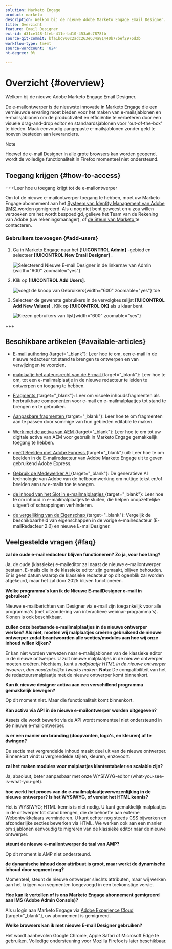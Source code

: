 ```yaml
---
solution: Marketo Engage
product: marketo
description: Welkom bij de nieuwe Adobe Marketo Engage Email Designer.
title: Overzicht
feature: Email Designer
exl-id: d31ce148-1feb-411e-bd10-453a6c7878fb
source-git-commit: bfa1bc900c2adc263e634a81440b77bef2976d3b
workflow-type: tm+mt
source-wordcount: '824'
ht-degree: 0%

---
```


# Overzicht {#overview}

Welkom bij de nieuwe Adobe Marketo Engage Email Designer.

De e-mailontwerper is de nieuwste innovatie in Marketo Engage die een vernieuwde ervaring moet bieden voor het maken van e-mailsjablonen en e-mailsjablonen om de productiviteit en efficiëntie te verbeteren door een visuele drag-and-drop editor en standaardsjablonen voor &#39;out-of-the-box&#39; te bieden. Maak eenvoudig aangepaste e-mailsjablonen zonder geld te hoeven besteden aan leveranciers.

>[!NOTE]
>
>Hoewel de e-mail Designer in alle grote browsers kan worden geopend, wordt de volledige functionaliteit in Firefox momenteel niet ondersteund.

## Toegang krijgen {#how-to-access}

+++Leer hoe u toegang krijgt tot de e-mailontwerper

Om tot de nieuwe e-mailontwerper toegang te hebben, moet uw Marketo Engage abonnement aan het [ Systeem van Identity Management van Adobe (IMS) ](https://experienceleague.adobe.com/en/docs/marketo/using/product-docs/administration/marketo-with-adobe-identity/adobe-identity-management-overview) worden gemigreerd. Als u nog niet bent geweest en u zou willen verzoeken om het wordt bespoedigd, gelieve het Team van de Rekening van Adobe (uw rekeningsmanager), of [ de Steun van Marketo ](https://nation.marketo.com/t5/support/ct-p/Support) te contacteren.

### Gebruikers toevoegen {#add-users}

1. Ga in Marketo Engage naar het **[!UICONTROL Admin]** -gebied en selecteer **[!UICONTROL New Email Designer]** .

   ![ Selecterend Nieuwe E-mail Designer in de linkernav van Admin ](assets/overview-1.png){width="600" zoomable="yes"}

1. Klik op **[!UICONTROL Add Users]**.

   ![ voegt de knoop van Gebruikers ](assets/overview-2.png){width="600" zoomable="yes"} toe

1. Selecteer de gewenste gebruikers in de vervolgkeuzelijst **[!UICONTROL Add New Values]** . Klik op **[!UICONTROL OK]** als u klaar bent.

   ![ Kiezen gebruikers van lijst ](assets/overview-3.png){width="600" zoomable="yes"}

+++

## Beschikbare artikelen {#available-articles}

* [ E-mail authoring ](/help/marketo/product-docs/email-marketing/email-designer/email-authoring.md){target="_blank"}: Leer hoe te om, een e-mail in de nieuwe redacteur tot stand te brengen te ontwerpen en van verwijzingen te voorzien.

* [ malplaatje het auteursrecht van de E-mail ](/help/marketo/product-docs/email-marketing/email-designer/email-template-authoring.md){target="_blank"}: Leer hoe te om, tot een e-mailmalplaatje in de nieuwe redacteur te leiden te ontwerpen en toegang te hebben.

* [ Fragments ](/help/marketo/product-docs/email-marketing/email-designer/fragments.md){target="_blank"}: Leer om visuele inhoudsfragmenten als herbruikbare componenten voor e-mail en e-mailmalplaatjes tot stand te brengen en te gebruiken.

* [ Aanpasbare fragmenten ](/help/marketo/product-docs/email-marketing/email-designer/customizable-fragments.md){target="_blank"}: Leer hoe te om fragmenten aan te passen door sommige van hun gebieden editable te maken.

* [ Werk met de activa van AEM ](/help/marketo/product-docs/email-marketing/email-designer/aem-assets.md){target="_blank"}: Leer hoe te om tot uw digitale activa van AEM voor gebruik in Marketo Engage gemakkelijk toegang te hebben.

* [ geeft Beelden met Adobe Express ](/help/marketo/product-docs/email-marketing/email-designer/edit-images-adobe-express.md){target="_blank"} uit: Leer hoe te om beelden in de E-mailredacteur van Adobe Marketo Engage uit te geven gebruikend Adobe Express.

* [ Gebruik de Medewerker AI ](/help/marketo/product-docs/email-marketing/email-designer/ai-assistant.md){target="_blank"}: De generatieve AI technologie van Adobe van de hefboomwerking om nuttige tekst en/of beelden aan uw e-mails toe te voegen.

* [ de inhoud van het Slot in e-mailmalplaatjes ](/help/marketo/product-docs/email-marketing/email-designer/content-locking.md){target="_blank"}: Leer hoe te om inhoud in e-mailmalplaatjes te sluiten, die helpen onopzettelijke uitgeeft of schrappingen verhinderen.

* [ de vergelijking van de Eigenschap ](/help/marketo/product-docs/email-marketing/email-designer/feature-comparison.md){target="_blank"}: Vergelijk de beschikbaarheid van eigenschappen in de vorige e-mailredacteur (E-mailRedacteur 2.0) en nieuwe E-mailDesigner.

## Veelgestelde vragen {#faq}

**zal de oude e-mailredacteur blijven functioneren? Zo ja, voor hoe lang?**

Ja, de oude (klassieke) e-maileditor zal naast de nieuwe e-mailontwerper bestaan. E-mails die in de klassieke editor zijn gemaakt, blijven behouden. Er is geen datum waarop de klassieke redacteur op dit ogenblik zal worden afgekeurd, maar het zal door 2025 blijven functioneren.

**Welke programma&#39;s kan ik de Nieuwe E-mailDesigner e-mail in gebruiken?**

Nieuwe e-mailberichten van Designer via e-mail zijn toegankelijk voor alle programma&#39;s (met uitzondering van interactieve webinar-programma&#39;s). Klonen is ook beschikbaar.

**zullen onze bestaande e-mailmalplaatjes in de nieuwe ontwerper werken? Als niet, moeten wij malplaatjes creëren gebruikend de nieuwe ontwerper zodat beantwoorden alle secties/modules aan hoe wij onze inhoud willen kijken?**

Er kan niet worden verwezen naar e-mailsjablonen van de klassieke editor in de nieuwe ontwerper. U zult nieuwe malplaatjes in de nieuwe ontwerper moeten creëren. Nochtans, kunt u _malplaatje HTML in de nieuwe ontwerper invoeren, dan noodzakelijke tweaks maken._ **Nota**: De compatibiliteit van het de redacteursmalplaatje met de nieuwe ontwerper komt binnenkort.

**Kan ik nieuwe designer activa aan een verschillend programma gemakkelijk bewegen?**

Op dit moment niet. Maar die functionaliteit komt binnenkort.

**Kan activa via API in de nieuwe e-mailontwerper worden uitgegeven?**

Assets die wordt bewerkt via de API wordt momenteel niet ondersteund in de nieuwe e-mailontwerper.

**is er een manier om branding (doopvonten, logo&#39;s, en kleuren) af te dwingen?**

De sectie met vergrendelde inhoud maakt deel uit van de nieuwe ontwerper. Binnenkort vindt u vergrendelde stijlen, kleuren, enzovoort.

**zal het maken modules voor malplaatjes klantentabeler en scalable zijn?**

Ja, absoluut, beter aanpasbaar met onze WYSIWYG-editor (what-you-see-is-what-you-get).

**hoe werkt het proces van de e-mailmalplaatjeverwezenlijking in de nieuwe ontwerper? Is het WYSIWYG, of vereist het HTML kennis?**

Het is WYSIWYG; HTML-kennis is niet nodig. U kunt gemakkelijk malplaatjes in de ontwerper tot stand brengen, die de behoefte aan externe Webontwikkelaars verminderen. U kunt echter nog steeds CSS bijwerken en afzonderlijke secties bewerken via HTML. We werken ook aan een manier om sjablonen eenvoudig te migreren van de klassieke editor naar de nieuwe ontwerper.

**steunt de nieuwe e-mailontwerper de taal van AMP?**

Op dit moment is AMP niet ondersteund.

**de dynamische inhoud door attribuut is groot, maar werkt de dynamische inhoud door segment nog?**

Momenteel, steunt de nieuwe ontwerper slechts attributen, maar wij werken aan het krijgen van segmenten toegevoegd in een toekomstige versie.

**Hoe kan ik vertellen of is ons Marketo Engage abonnement gemigreerd aan IMS (Adobe Admin Console)?**

Als u login aan Marketo Engage via [ Adobe Experience Cloud ](https://experiencecloud.adobe.com/){target="_blank"}, uw abonnement is gemigreerd.

**Welke browsers kan ik met nieuwe E-mail Designer gebruiken?**

Het wordt aanbevolen Google Chrome, Apple Safari of Microsoft Edge te gebruiken. Volledige ondersteuning voor Mozilla Firefox is later beschikbaar.
